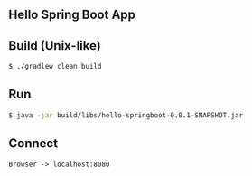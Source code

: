 Hello Spring Boot App
---

## Build (Unix-like)
```bash
$ ./gradlew clean build
```

## Run
```bash
$ java -jar build/libs/hello-springboot-0.0.1-SNAPSHOT.jar
```

## Connect
```
Browser -> localhost:8080
```

